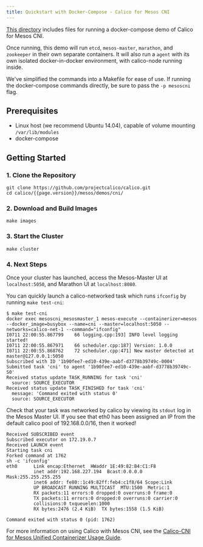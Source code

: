 ```yaml
---
title: Quickstart with Docker-Compose - Calico for Mesos CNI
---
```

[This directory](https://github.com/tigera/calico-docs/tree/master/getting-started/mesos/demos/cni) includes files for running a docker-compose demo of Calico for Mesos CNI.

Once running, this demo will run `etcd`, `mesos-master`, `marathon`, and `zookeeper`
in their own separate containers. It will also run a `agent` with its own
isolated docker-in-docker environment, with calico-node running inside.

We've simplified the commands into a Makefile for ease of use. If running the docker-compose
commands directly, be sure to pass the `-p mesoscni` flag.

## Prerequisites
- Linux host (we recommend Ubuntu 14.04), capable of volume mounting `/var/lib/modules`
- docker-compose

## Getting Started

### 1. Clone the Repository

```shell
git clone https://github.com/projectcalico/calico.git
cd calico/{{page.version}}/mesos/demos/cni/
```

### 2. Download and Build Images

```shell
make images
```

### 3. Start the Cluster

```shell
make cluster
```

### 4. Next Steps
Once your cluster has launched, access the Mesos-Master UI at `localhost:5050`, and Marathon UI at `localhost:8080`.

You can quickly launch a calico-networked task which runs `ifconfig` by running `make test-cni`:

```shell
$ make test-cni
docker exec mesoscni_mesosmaster_1 mesos-execute --containerizer=mesos --docker_image=busybox --name=cni --master=localhost:5050 --networks=calico-net-1 --command="ifconfig"
I0711 22:00:55.867799    66 logging.cpp:193] INFO level logging started!
I0711 22:00:55.867971    66 scheduler.cpp:187] Version: 1.0.0
I0711 22:00:55.868762    72 scheduler.cpp:471] New master detected at master@127.0.0.1:5050
Subscribed with ID '1b90fee7-ed10-439e-aabf-d3778b39749c-0004'
Submitted task 'cni' to agent '1b90fee7-ed10-439e-aabf-d3778b39749c-S0'
Received status update TASK_RUNNING for task 'cni'
  source: SOURCE_EXECUTOR
Received status update TASK_FINISHED for task 'cni'
  message: 'Command exited with status 0'
  source: SOURCE_EXECUTOR
```

Check that your task was networked by calico by viewing its `stdout` log in the Mesos Master UI. If you see that eth0 has been assigned an IP from the default calico pool of 192.168.0.0/16, then it worked!

```shell
Received SUBSCRIBED event
Subscribed executor on 172.19.0.7
Received LAUNCH event
Starting task cni
Forked command at 1762
sh -c 'ifconfig'
eth0      Link encap:Ethernet  HWaddr 1E:49:82:B4:C1:F8  
          inet addr:192.168.227.194  Bcast:0.0.0.0  Mask:255.255.255.255
          inet6 addr: fe80::1c49:82ff:feb4:c1f8/64 Scope:Link
          UP BROADCAST RUNNING MULTICAST  MTU:1500  Metric:1
          RX packets:11 errors:0 dropped:0 overruns:0 frame:0
          TX packets:11 errors:0 dropped:0 overruns:0 carrier:0
          collisions:0 txqueuelen:1000
          RX bytes:2476 (2.4 KiB)  TX bytes:1558 (1.5 KiB)

Command exited with status 0 (pid: 1762)
```

For more information on using Calico with Mesos CNI, see the [Calico-CNI for Mesos Unified Containerizer Usage Guide]({{site.baseurl}}/{{page.version}}/getting-started/mesos/tutorials/unified).
